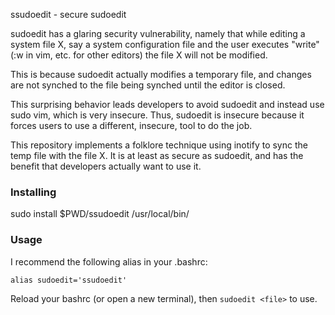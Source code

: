 ssudoedit - secure sudoedit

sudoedit has a glaring security vulnerability, namely that while editing a
system file X, say a system configuration file and the user executes "write" (:w
in vim, etc. for other editors) the file X will not be modified. 

This is because sudoedit actually modifies a temporary file, and changes are
not synched to the file being synched until the editor is closed. 

This surprising behavior leads developers to avoid sudoedit and instead use
sudo vim, which is very insecure. Thus, sudoedit is insecure because it
forces users to use a different, insecure, tool to do the job.

This repository implements a folklore technique using inotify to sync the temp
file with the file X. It is at least as secure as sudoedit, and has the benefit
that developers actually want to use it.

### Installing

sudo install $PWD/ssudoedit /usr/local/bin/

### Usage

I recommend the following alias in your .bashrc:

```
alias sudoedit='ssudoedit'
```

Reload your bashrc (or open a new terminal), then `sudoedit <file>` to use.
